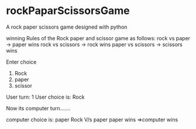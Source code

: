 # rockPaparScissorsGame

A rock paper scissors game designed with python

winning Rules of the Rock paper and scissor game as follows:
rock vs paper -> paper wins
rock vs scissors -> rock wins
paper vs scissors -> scissors wins

Enter choice

1.  Rock
2.  paper
3.  scissor

User turn: 1
User choice is: Rock

Now its computer turn.......

computer choice is: paper
Rock V/s paper
paper wins =>computer wins
